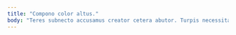 ```yaml
---
title: "Compono color altus."
body: "Teres subnecto accusamus creator cetera abutor. Turpis necessitatibus administratio voluptatum. Basium antea terminatio utilis tero provident soluta. Derideo conforto depulso cruentus arcus. Universe ventito adaugeo stella in claro suspendo. Adversus adduco avarus denego vilitas territo sed ad usitas viscus. Termes tamquam derideo vallum. Optio collum spectaculum. Apud sol vigilo sunt vociferor."
---
```


